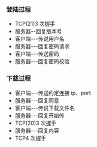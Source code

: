 ### 登陆过程

- TCP(21)3 次握手
- 服务器--回复版本号
- 客户端---传说用户名
- 服务器---回复密码请求
- 客户端---传送密码
- 服务器---回复密码校验

### 下载过程

- 客户端---传送约定连接 ip、port
- 服务器---回复同意
- 客户端---传说下载文件名
- 服务器---回复开始传
- TCP(20)3 次握手
- 服务器---回复内容
- TCP4 次握手
